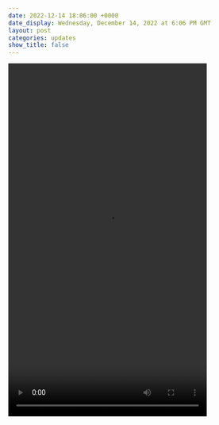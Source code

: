 ```yaml
---
date: 2022-12-14 18:06:00 +0000
date_display: Wednesday, December 14, 2022 at 6:06 PM GMT
layout: post
categories: updates
show_title: false
---
```


<video width="400" height="711" controls>
    <source src="https://yarrie.s3.amazonaws.com/updates/2022-12-14/drake-akademiks.mp4" type="video/mp4">
</video>
